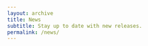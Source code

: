 ```yaml
---
layout: archive
title: News
subtitle: Stay up to date with new releases.
permalink: /news/
---
```


